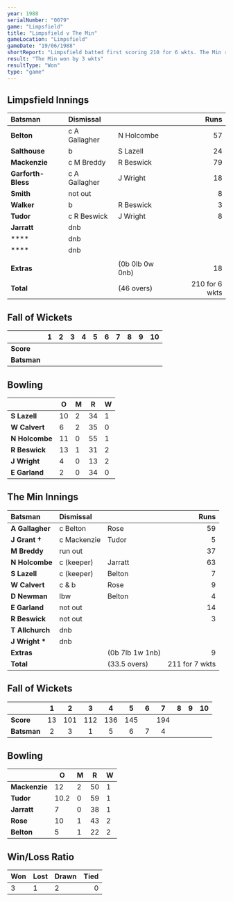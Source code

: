 ```yaml
---
year: 1988
serialNumber: "0079" 
game: "Limpsfield"
title: "Limpsfield v The Min"
gameLocation: "Limpsfield"
gameDate: "19/06/1988"
shortReport: "Limpsfield batted first scoring 210 for 6 wkts. The Min replied with 211 for 7 wkts"
result: "The Min won by 3 wkts"
resultType: "Won"
type: "game"
---
```


## Limpsfield Innings

| Batsman | Dismissal |  | Runs |
|:---|:---|---|---:|
| **Belton** | c A Gallagher | N Holcombe | 57 | 
| **Salthouse** | b | S Lazell | 24 | 
| **Mackenzie** | c M Breddy | R Beswick | 79 | 
| **Garforth-Bless** | c A Gallagher | J Wright | 18 | 
| **Smith** | not out |  | 8 | 
| **Walker** | b | R Beswick | 3 |
| **Tudor** | c R Beswick | J Wright | 8 | 
| **Jarratt** | dnb |  |  |
| **** | dnb |  |  | 
| **** | dnb |  |  | 
|  |  |  |  |
| **Extras** | | (0b 0lb 0w 0nb) | 18 | 
| **Total** | | (46 overs) | 210 for 6 wkts | 

## Fall of Wickets

| | 1 | 2 | 3 | 4 | 5 | 6 | 7 | 8 | 9 | 10 |
|---|:---:|:---:|:---:|:---:|:---:|:---:|:---:|:---:|:---:|:---:|
| **Score** |  |  |  |  |  |  |  |  |  |  |
| **Batsman** |  |  |  |  |  |  |  |  |  |  |

## Bowling

| | O | M | R | W |
|---|---|---|---|---|
| **S Lazell** | 10 | 2 | 34 | 1 | 
| **W Calvert** | 6 | 2 | 35 | 0 | 
| **N Holcombe** | 11 | 0 | 55 | 1 | 
| **R Beswick** | 13 | 1 | 31 | 2 | 
| **J Wright** | 4 | 0 | 13 | 2 |
| **E Garland** | 2 | 0 | 34 | 0 |

## The Min Innings

| Batsman | Dismissal |  | Runs |
|:---|:---|---|---:|
| **A Gallagher** | c Belton | Rose | 59 | 
| **J Grant &#8224;** | c Mackenzie | Tudor | 5 | 
| **M Breddy** | run out |  | 37 | 
| **N Holcombe** | c (keeper) | Jarratt | 63 | 
| **S Lazell** | c (keeper)  | Belton | 7 | 
| **W Calvert** | c & b | Rose | 9 | 
| **D Newman** | lbw | Belton | 4 | 
| **E Garland** | not out |  | 14 | 
| **R Beswick** | not out |  | 3 | 
| **T Allchurch** | dnb |  |  | 
| **J Wright &#42;** | dnb |  |  | 
| **Extras** | | (0b 7lb 1w 1nb) | 9 | 
| **Total** | | (33.5 overs) | 211 for 7 wkts | 

## Fall of Wickets

| | 1 | 2 | 3 | 4 | 5 | 6 | 7 | 8 | 9 | 10 |
|---|:---:|:---:|:---:|:---:|:---:|:---:|:---:|:---:|:---:|:---:|
| **Score** | 13 | 101 | 112 | 136 | 145 |  | 194 |  |  |  | 
| **Batsman** | 2 | 3 | 1 | 5 | 6 | 7 | 4 |  |  |  | 

## Bowling

| | O | M | R | W |
|---|---|---|---|---|
| **Mackenzie** | 12 | 2 | 50 | 1 | 
| **Tudor** | 10.2 | 0 | 59 | 1 | 
| **Jarratt** | 7 | 0 | 38 | 1 | 
| **Rose** | 10 | 1 | 43 | 2 | 
| **Belton** | 5 | 1 | 22 | 2 | 

## Win/Loss Ratio

| Won | Lost | Drawn | Tied |
|:---|:---|:---|---:|
| 3 | 1 | 2 | 0 |